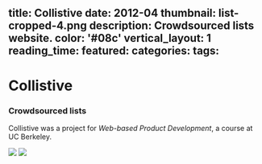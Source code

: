 title: Collistive
date: 2012-04
thumbnail: list-cropped-4.png
description: Crowdsourced lists website.
color: '#08c'
vertical_layout: 1
reading_time:
featured:
categories:
tags:
---

# Collistive

### Crowdsourced lists

Collistive was a project for *Web-based Product Development*, a course at UC Berkeley.

![](homepage-cropped.png)
![](list.png)

